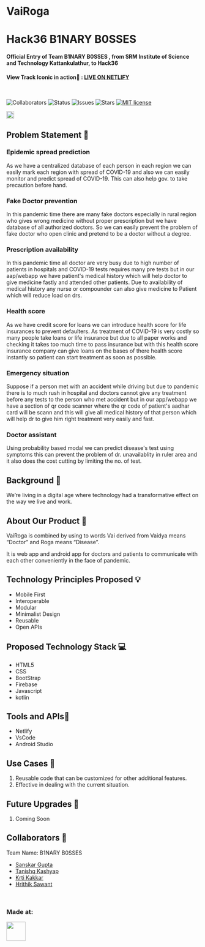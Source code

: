 # VaiRoga

# Hack36 B1NARY B0SSES

#### Official Entry of Team B1NARY B0SSES , from SRM Institute of Science and Technology Kattankulathur, to Hack36

#### View Track Iconic in action🚀 : [LIVE ON NETLIFY](https://vairoga.netlify.app/)

<br>

![Collaborators](https://img.shields.io/badge/collaborators-4-green)
![Status](https://img.shields.io/badge/status-under_development-blue)
![Issues](https://img.shields.io/github/issues/abhinavmaharana/Hack36-The-Unacceptable)
![Stars](https://img.shields.io/github/stars/abhinavmaharana/Hack36-The-Unacceptable)
[![MIT license](https://img.shields.io/badge/License-MIT-blue.svg)](https://lbesson.mit-license.org/)

<a href="https://hack36.com"> <img src="https://i.ibb.co/3vMYD6M/Made-at-Hack-36.png" height=20px> </a>

## Problem Statement 🚧
<h3>Epidemic spread prediction</h3>

As we have a centralized database of each person in each region we can easily mark each region with spread of COVID-19 and also we can easily monitor and predict spread of COVID-19. This can also help gov. to take precaution before hand.

<h3>Fake Doctor prevention</h3>

In this pandemic time there are many fake doctors especially in rural region who gives wrong medicine without proper prescription but we have database of all authorized doctors. So we can easily prevent the problem of fake doctor who open clinic and pretend to be a doctor without a degree.

<h3>Prescription availability</h3>

In this pandemic time all doctor are very busy due to high number of patients in hospitals and COVID-19 tests requires many pre tests but in our aap/webapp we have patient's medical history which will help doctor to give medicine fastly and attended other patients. Due to availability of medical history any nurse or compounder can also give medicine to Patient which will reduce load on drs. 

<h3>Health score</h3>

As we have credit score for loans we can introduce health score for life insurances to prevent defaulters. As treatment of COVID-19 is very costly so many people take loans or life insurance but due to all paper works and checking it takes too much time to pass insurance but with this health score insurance company can give loans on the bases of there health score instantly so patient can start treatment as soon as possible. 

<h3>Emergency situation</h3>

Suppose if a person met with an accident while driving but due to pandemic there is to much rush in hospital and doctors cannot give any treatment before any tests to the person who met accident but in our app/webapp we have a section of qr code scanner where the qr code of patient's aadhar card will be scann and this will give all medical history of that person which will help dr to give him right treatment very easily and fast. 

<h3>Doctor assistant</h3> 

Using probability based modal we can predict disease's test using symptoms this can prevent the problem of dr. unavailablity  in ruler area and it also does the cost cutting by limiting the no. of test.
## Background 📖

We’re living in a digital age where technology had a transformative effect on the way we live and work.

## About Our Product 🔧

VaiRoga is combined by using to words Vai derived from Vaidya means “Doctor” and Roga means “Disease”.

It is web app and android app for doctors and patients to communicate with each other conveniently in the face of pandemic.

## Technology Principles Proposed 💡

- Mobile First
- Interoperable
- Modular
- Minimalist Design
- Reusable
- Open APIs

## Proposed Technology Stack 💻

- HTML5
- CSS
- BootStrap
- Firebase
- Javascript
- kotlin

## Tools and APIs🎯

- Netlify
- VsCode
- Android Studio

## Use Cases 🤝

1. Reusable code that can be customized for other additional features.
2. Effective in dealing with the current situation.

## Future Upgrades 🚀

1. Coming Soon

## Collaborators 🤖

Team Name: B1NARY B0SSES

- [Sanskar Gupta](https://github.com/sanskar0901)
- [Tanishq Kashyap](https://github.com/Tanishq2505)
- [Krti Kakkar](https://github.com/kritiikakkar)
- [Hrithik Sawant](https://github.com/ithiksawant29)

<br>

### Made at:

<a href="https://hack36.com"> <img src="https://i.ibb.co/3vMYD6M/Made-at-Hack-36.png" height=50px> </a>
